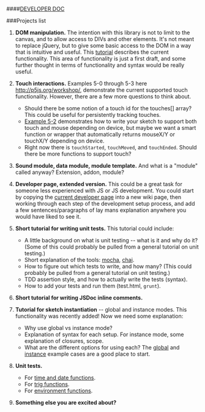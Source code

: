 ####[DEVELOPER DOC](https://github.com/lmccart/p5.js/wiki/Development)

###Projects list

1. **DOM manipulation.** The intention with this library is not to limit to the canvas, and to allow access to DIVs and other elements. It's not meant to replace jQuery, but to give some basic access to the DOM in a way that is intuitive and useful. This [tutorial](https://github.com/lmccart/p5.js/wiki/DOM-Extensions) describes the current functionality. This area of functionality is just a first draft, and some further thought in terms of functionality and syntax would be really useful.

2. **Touch interactions.** Examples 5-0 through 5-3 here http://p5js.org/workshop/, demonstrate the current supported touch functionality. However, there are a few more questions to think about.
     * Should there be some notion of a touch id for the touches[] array? This could be useful for persistently tracking touches.
     * [Example 5-2](http://p5js.org/workshop/examples/example_5-2/sketch.js) demonstrates how to write your sketch to support both touch and mouse depending on device, but maybe we want a smart function or wrapper that automatically returns mouseX/Y or touchX/Y depending on device.
     * Right now there is `touchStarted`, `touchMoved`, and `touchEnded`. Should there be more functions to support touch?

3. **Sound module, data module, module template.** And what is a "module" called anyway? Extension, addon, module?

3. **Developer page, extended version.** This could be a great task for someone less experienced with JS or JS development. You could start by copying the [current developer page](https://github.com/lmccart/p5.js/wiki/Development) into a new wiki page, then working through each step of the development setup process, and add a few sentences/paragraphs of lay mans explanation anywhere you would have liked to see it.

4. **Short tutorial for writing unit tests.** This tutorial could include:
     * A little background on what is unit testing -- what is it and why do it? (Some of this could probably be pulled from a general tutorial on unit testing.)
     * Short explanation of the tools: [mocha](visionmedia.github.io/mocha/), [chai](chaijs.com).
     * How to figure out which tests to write, and how many? (This could probably be pulled from a general tutorial on unit testing.)
     * TDD assertion style, and how to actually write the tests (syntax).
     * How to add your tests and run them (test.html, `grunt`).

5. **Short tutorial for writing JSDoc inline comments.**

6. **Tutorial for sketch instantiation** -- global and instance modes. This functionality was recently added! Now we need some explanation:
     * Why use global vs instance mode?
     * Explanation of syntax for each setup. For instance mode, some explanation of closures, scope.
     * What are the different options for using each?
The [global](https://github.com/lmccart/p5.js/tree/master/examples/instantiation-global) and [instance](https://github.com/lmccart/p5.js/tree/master/examples/instantiation-instance) example cases are a good place to start.

7. **Unit tests.** 
     * For [time and date functions](https://github.com/lmccart/p5.js/wiki/API#time--date).
     * For [trig functions](https://github.com/lmccart/p5.js/wiki/API#trigonometry).
     * For [environment functions](https://github.com/lmccart/p5.js/wiki/API#environment).

10. **Something else you are excited about?**